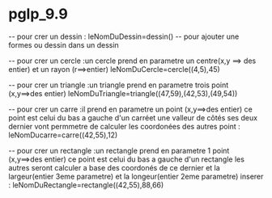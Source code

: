 # pglp_9.9

--  pour crer un dessin :
leNomDuDessin=dessin()
--  pour ajouter une formes ou dessin dans un dessin 

--  pour crer un cercle :un cercle prend en parametre un centre(x,y ==> des entier) et un rayon (r==>entier)
leNomDuCercle=cercle((4,5),45)



--  pour crer un triangle :un triangle prend en parametre trois point (x,y==>des entier) 
leNomDuTriangle=triangle((47,59),(42,53),(49,54))



--  pour crer un carre :il prend en parametre un point (x,y==>des entier)  ce point est celui du bas a gauche d'un carréet une valleur de côtés ses deux dernier vont permmetre de calculer les coordonées des autres point :
leNomDucarre=carre((42,55),12)



--  pour crer un rectangle :un rectangle prend en parametre 1 point (x,y==>des entier) ce point est celui du bas a gauche  d'un rectangle les autres seront calculer a base des coordonés de ce dernier et la largeur(entier 3eme parametre) et la longeur(entier 2eme parametre) inserer :
leNomDuRectangle=rectangle((42,55),88,66)
